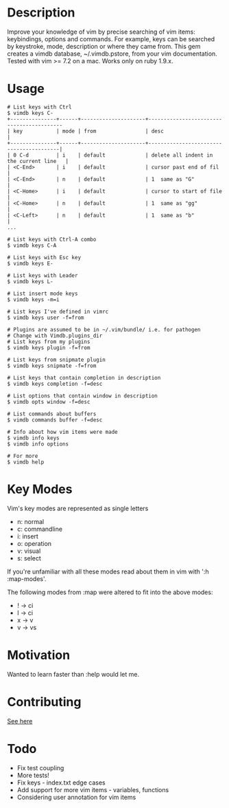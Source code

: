 Description
===========

Improve your knowledge of vim by precise searching of vim items: keybindings, options and commands.
For example, keys can be searched by keystroke, mode, description or where they came from.  This gem
creates a vimdb database, ~/.vimdb.pstore, from your vim documentation. Tested with vim >= 7.2 on a
mac. Works only on ruby 1.9.x.

Usage
=====

    # List keys with Ctrl
    $ vimdb keys C-
    +---------------+------+---------------------+------------------------------------------
    | key           | mode | from                | desc                                    |
    +---------------+------+---------------------+-----------------------------------------|
    | 0 C-d         | i    | default             | delete all indent in the current line   |
    | <C-End>       | i    | default             | cursor past end of fil                  |
    | <C-End>       | n    | default             | 1  same as "G"                          |
    | <C-Home>      | i    | default             | cursor to start of file                 |
    | <C-Home>      | n    | default             | 1  same as "gg"                         |
    | <C-Left>      | n    | default             | 1  same as "b"                          |
    ...

    # List keys with Ctrl-A combo
    $ vimdb keys C-A

    # List keys with Esc key
    $ vimdb keys E-

    # List keys with Leader
    $ vimdb keys L-

    # List insert mode keys
    $ vimdb keys -m=i

    # List keys I've defined in vimrc
    $ vimdb keys user -f=from

    # Plugins are assumed to be in ~/.vim/bundle/ i.e. for pathogen
    # Change with Vimdb.plugins_dir
    # List keys from my plugins
    $ vimdb keys plugin -f=from

    # List keys from snipmate plugin
    $ vimdb keys snipmate -f=from

    # List keys that contain completion in description
    $ vimdb keys completion -f=desc

    # List options that contain window in description
    $ vimdb opts window -f=desc

    # List commands about buffers
    $ vimdb commands buffer -f=desc

    # Info about how vim items were made
    $ vimdb info keys
    $ vimdb info options

    # For more
    $ vimdb help

Key Modes
=========

Vim's key modes are represented as single letters

* n: normal
* c: commandline
* i: insert
* o: operation
* v: visual
* s: select

If you're unfamiliar with all these modes read about them in vim with ':h :map-modes'.

The following modes from :map were altered to fit into the above modes:

* ! -> ci
* l -> ci
* x -> v
* v -> vs

Motivation
==========

Wanted to learn faster than :help would let me.

Contributing
============
[See here](http://tagaholic.me/contributing.html)

Todo
====

* Fix test coupling
* More tests!
* Fix keys - index.txt edge cases
* Add support for more vim items - variables, functions
* Considering user annotation for vim items
